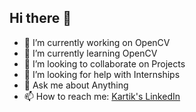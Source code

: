 ## Hi there 👋

<!--
**KartikJain7/KartikJain7** is a ✨ _special_ ✨ repository because its `README.md` (this file) appears on your GitHub profile.

Here are some ideas to get you started:
-->
- 🔭 I’m currently working on OpenCV
- 🌱 I’m currently learning OpenCV
- 👯 I’m looking to collaborate on Projects
- 🤔 I’m looking for help with Internships
- 💬 Ask me about Anything
- 📫 How to reach me: [Kartik's LinkedIn](https://www.linkedin.com/in/kartik-jain-420232183/)

